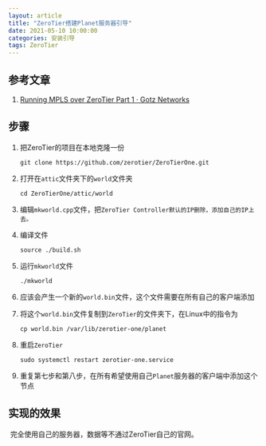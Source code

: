 ```yaml
---
layout: article
title: "ZeroTier搭建Planet服务器引导"
date: 2021-05-10 10:00:00
categories: 安装引导
tags: ZeroTier
---
```


## 参考文章

1. [Running MPLS over ZeroTier Part 1 · Gotz Networks](https://gotz.co/2019/02/17/mpls-over-zerotier-pt-1/)

## 步骤

1. 把ZeroTier的项目在本地克隆一份

   ```shell
   git clone https://github.com/zerotier/ZeroTierOne.git
   ```

2. 打开在`attic`文件夹下的`world`文件夹

   ```shell
   cd ZeroTierOne/attic/world
   ```

3. 编辑`mkworld.cpp`文件，把`ZeroTier Controller默认的IP删除，添加自己的IP上去。`

4. 编译文件

   ```shell
   source ./build.sh
   ```

5. 运行`mkworld`文件

   ```shell
   ./mkworld
   ```

6. 应该会产生一个新的`world.bin`文件，这个文件需要在所有自己的客户端添加

7. 将这个`world.bin`文件复制到`ZeroTier`的文件夹下，在Linux中的指令为

   ```shell
   cp world.bin /var/lib/zerotier-one/planet
   ```

8. 重启`ZeroTier`

   ```shell
   sudo systemctl restart zerotier-one.service
   ```

9. 重复第七步和第八步，在所有希望使用自己`Planet`服务器的客户端中添加这个节点

## 实现的效果

​    完全使用自己的服务器，数据等不通过ZeroTier自己的官网。
